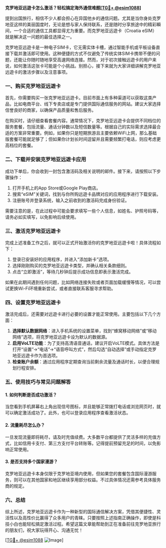 **克罗地亚远遊卡怎么激活？轻松搞定海外通信难题[[TG💪+ @esim1088](https://t.me/s/esim1088)]**

提到出国旅行，相信不少人都会担心在异国他乡的通信问题。尤其是当你身处克罗地亚这样的美丽国度时，无论是想与家人保持联系，还是随时分享旅途中的精彩瞬间，一个合适的通信工具都显得尤为重要。而克罗地亚远遊卡（Croatia eSIM）就是解决这一问题的最佳选择之一。

克罗地亚远遊卡是一种电子SIM卡，它无需实体卡槽，通过智能手机或平板设备直接下载并激活即可使用。这种便捷的方式不仅避免了传统实体SIM卡携带不便的问题，还能让你随时随地享受高速网络连接。然而，对于初次接触远遊卡的用户来说，如何激活这张卡可能是个小挑战。别担心，接下来就为大家详细讲解克罗地亚远遊卡的激活步骤以及注意事项。

### 一、购买克罗地亚远遊卡

首先，你需要购买一张克罗地亚远遊卡。目前市面上有多种渠道可以获取这类产品，比如电商平台、线下专卖店或是专门提供国际通信服务的网站。建议大家选择信誉良好的商家，以确保产品质量和售后服务。

在购买时，请仔细查看套餐内容。通常情况下，克罗地亚远遊卡会提供不同档位的服务套餐，包括流量、通话分钟数以及短信数量等。根据自己的实际需求选择最合适的方案非常重要。例如，如果你只是短期旅游且主要依赖WiFi上网，那么基础版套餐可能就足够了；但如果你计划长时间逗留并且需要频繁打电话，则应考虑更高档位的套餐。

### 二、下载并安装克罗地亚远遊卡应用

成功下单后，你会收到一封包含激活码及相关说明的邮件。接下来，请按照以下步骤操作：

1. 打开手机上的App Store或Google Play商店。
2. 搜索“eSIM”关键词，找到与你所购远遊卡品牌对应的应用程序进行下载安装。
3. 注册账号并登录系统，输入之前收到的激活码完成身份验证。

需要注意的是，在此过程中可能会要求填写一些个人信息，如姓名、护照号码等，请务必如实填写，以免影响后续使用。

### 三、激活克罗地亚远遊卡

完成上述准备工作之后，就可以正式开始激活你的克罗地亚远遊卡啦！具体流程如下：

1. 登录已安装好的应用程序，并进入“添加新卡”选项。
2. 选择刚刚购买的克罗地亚远遊卡类型，并确认相关条款细则。
3. 点击“立即激活”，等待几秒钟后提示成功信息即表示激活完成。

如果在此期间遇到任何问题，比如网络连接失败或者页面加载缓慢等情况，可以尝试更换Wi-Fi环境重新尝试，或者直接联系客服寻求帮助。

### 四、设置克罗地亚远遊卡

激活完成后，还需要对远遊卡进行必要的设置才能正常使用。主要包括以下几个方面：

1. **选择默认数据网络**：进入手机系统的设置菜单，找到“蜂窝移动网络”或“移动网络”选项，将克罗地亚远遊卡设为默认的数据源。
2. **启用VoLTE功能**：为了支持高清语音通话，建议开启VoLTE模式。具体方法是打开“设置”->“电话”->“语音呼叫方式”，然后勾选“自动选择”或手动指定克罗地亚远遊卡作为首选项。
3. **检查账户余额**：通过应用程序定期查询当前剩余流量及通话时长，以便合理规划行程安排。

### 五、使用技巧与常见问题解答

#### 1. 如何判断是否成功激活？
当您看到手机屏幕右上角出现信号图标，并且能够正常拨打电话或浏览网页时，就可以确定激活成功了。此外，也可以登录应用程序查看激活状态。

#### 2. 流量耗尽怎么办？
一旦发现流量即将耗尽，请及时充值续费。大多数平台都提供了灵活多样的充值方式，比如信用卡支付、第三方支付平台转账等。记得提前预留充足的时间，以免影响正常使用。

#### 3. 是否支持多个国家漫游？
克罗地亚远遊卡本身仅限于克罗地亚境内使用，但如果您的套餐包含国际漫游服务，则可以在其他国家和地区继续享用部分权益。不过具体情况还需参考具体服务商的规定。

### 六、总结

综上所述，克罗地亚远遊卡作为一种新型的国际通信解决方案，凭借其便捷性、灵活性以及高性价比赢得了众多用户的青睐。只要按照上述指南正确操作，即使是科技小白也能轻松搞定激活过程。希望这篇文章能帮助到正在准备前往克罗地亚旅行的朋友们，祝大家玩得开心、沟通无忧！

[[TG💪+ @esim1088](https://t.me/s/esim1088) ![Image](https://i.postimg.cc/4NQfJmqS/Snipaste-2025-05-13-00-14-12.png)]